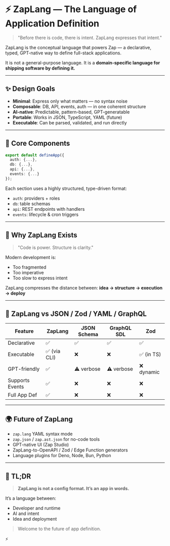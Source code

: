 # ⚡️ ZapLang — The Language of Application Definition

> "Before there is code, there is intent. ZapLang expresses that intent."

ZapLang is the conceptual language that powers Zap — a declarative, typed, GPT-native way to define full-stack applications.

It is not a general-purpose language.
It is a **domain-specific language for shipping software by defining it.**

---

## ✨ Design Goals

- **Minimal**: Express only what matters — no syntax noise
- **Composable**: DB, API, events, auth — in one coherent structure
- **AI-native**: Predictable, pattern-based, GPT-generatable
- **Portable**: Works in JSON, TypeScript, YAML (future)
- **Executable**: Can be parsed, validated, and run directly

---

## 🧱 Core Components

```ts
export default defineApp({
  auth: {...},
  db: {...},
  api: {...},
  events: {...}
});
```

Each section uses a highly structured, type-driven format:

- `auth`: providers + roles
- `db`: table schemas
- `api`: REST endpoints with handlers
- `events`: lifecycle & cron triggers

---

## 🧠 Why ZapLang Exists

> "Code is power. Structure is clarity."

Modern development is:

- Too fragmented
- Too imperative
- Too slow to express intent

ZapLang compresses the distance between:
**idea → structure → execution → deploy**

---

## 🔄 ZapLang vs JSON / Zod / YAML / GraphQL

| Feature         | ZapLang      | JSON Schema | GraphQL SDL | Zod        |
| --------------- | ------------ | ----------- | ----------- | ---------- |
| Declarative     | ✅           | ✅          | ✅          | ✅         |
| Executable      | ✅ (via CLI) | ❌          | ❌          | ✅ (in TS) |
| GPT-friendly    | ✅           | ⚠️ verbose  | ⚠️ verbose  | ❌ dynamic |
| Supports Events | ✅           | ❌          | ❌          | ❌         |
| Full App Def    | ✅           | ❌          | ❌          | ❌         |

---

## 🌍 Future of ZapLang

- `zap.lang` YAML syntax mode
- `zap.json` / `zap.ast.json` for no-code tools
- GPT-native UI (Zap Studio)
- ZapLang-to-OpenAPI / Zod / Edge Function generators
- Language plugins for Deno, Node, Bun, Python

---

## 🧪 TL;DR

> **ZapLang is not a config format. It’s an app in words.**

It’s a language between:

- Developer and runtime
- AI and intent
- Idea and deployment

> Welcome to the future of app definition.

⚡️
